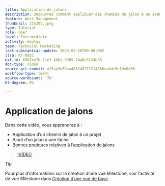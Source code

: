 ```yaml
---
title: Application de jalons
description: Découvrez comment appliquer des chemins de jalon à un événement [!DNL  Workfront] projet et associer des tâches clés en tant qu’étapes jalon du projet.
feature: Work Management
thumbnail: 335205.jpeg
type: Tutorial
role: User
level: Intermediate
activity: deploy
team: Technical Marketing
last-substantial-update: 2023-06-20T00:00:00Z
jira: KT-8933
exl-id: 69674b7b-21e3-48b1-9385-7446e3124b83
doc-type: video
source-git-commit: a25a49e59ca483246271214886ea4dc9c10e8d66
workflow-type: tm+mt
source-wordcount: '78'
ht-degree: 0%

---
```


# Application de jalons

Dans cette vidéo, vous apprendrez à :

* Application d’un chemin de jalon à un projet
* Ajout d’un jalon à une tâche
* Bonnes pratiques relatives à l’application de jalons

>[!VIDEO](https://video.tv.adobe.com/v/335205/?quality=12&learn=on)

>[!TIP]
>
>Pour plus d’informations sur la création d’une vue Milestone, voir l’activité de vue Milestone dans [Création d’une vue de base](https://experienceleague.adobe.com/docs/workfront-learn/tutorials-workfront/reporting/basic-reporting/create-a-basic-view.html?lang=en).

